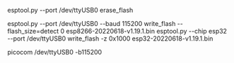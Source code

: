 <!-- Esp8266 -->
<!-- https://docs.micropython.org/en/latest/esp8266/tutorial/intro.html -->

<!-- Esp32 -->
<!-- https://docs.micropython.org/en/latest/esp32/quickref.html -->

<!-- flash drive -->
esptool.py --port /dev/ttyUSB0 erase_flash

<!-- deploy new firmware -->
<!-- esp8266 -->    esptool.py --port /dev/ttyUSB0 --baud 115200 write_flash --flash_size=detect 0 esp8266-20220618-v1.19.1.bin     
<!-- esp32 -->      esptool.py --chip esp32 --port /dev/ttyUSB0 write_flash -z 0x1000 esp32-20220618-v1.19.1.bin

<!-- communication with ESP8266 using picocom -->
picocom /dev/ttyUSB0 -b115200

<!-- connecting to wifi -->
<!-- https://docs.micropython.org/en/latest/esp8266/tutorial/network_basics.html -->

